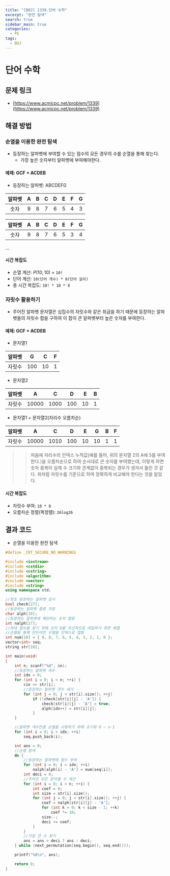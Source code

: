 ```yaml
---
title: "[BOJ] 1339.단어 수학"
excerpt: "완전 탐색"
search: true
sidebar_main: true
categories:
  - PS
tags:
  - BOJ
---
```


# 단어 수학

## 문제 링크
- [https://www.acmicpc.net/problem/1339](https://www.acmicpc.net/problem/1339)

## 해결 방법
### 순열을 이용한 완전 탐색
- 등장하는 알파벳에 부여할 수 있는 점수의 모든 경우의 수를 순열을 통해 찾는다.
  - 가장 높은 숫자부터 알파벳에 부여해야한다.

#### 예제: GCF + ACDEB
- 등장하는 알파벳: ABCDEFG

| 알파벳 	| A 	| B 	| C 	| D 	| E 	| F 	| G 	|
|:------:	|:-:	|:-:	|:-:	|:-:	|:-:	|:-:	|:-:	|
|  숫자  	| 9 	| 8 	| 7 	| 6 	| 5 	| 4 	| 3 	|

| 알파벳 	| A 	| B 	| C 	| D 	| E 	| F 	| G 	|
|:------:	|:-:	|:-:	|:-:	|:-:	|:-:	|:-:	|:-:	|
|  숫자  	| 9 	| 8 	| 7 	| 6 	| 5 	| 3 	| 4 	|

...

#### 시간 복잡도
- 순열 계산: $P(10,10)$ = ```10!```
- 단어 계산: ```10(단어 개수) * 8(단어 길이)```
- 총 시간 복잡도: ```10! * 10 * 8```

### 자릿수 활용하기
- 주어진 알파벳 문자열은 십집수의 자릿수와 같은 취급을 하기 때문에 등장하는 알파벳들의 자릿수 합을 구하여 이 합이 큰 알파벳부터 높은 숫자를 부여한다.

#### 예제: GCF + ACDEB

- 문자열1

| 알파벳 	|  G  	|  C 	| F 	|
|:------:	|:---:	|:--:	|:-:	|
| 자릿수 	| 100 	| 10 	| 1 	|

- 문자열2

| 알파벳 	|   A   	|   C  	|  D  	|  E 	| B 	|
|:------:	|:-----:	|:----:	|:---:	|:--:	|:-:	|
| 자릿수 	| 10000 	| 1000 	| 100 	| 10 	| 1 	|

- 문자열1 + 문자열2(자리수 오름차순)

| 알파벳 	|   A   	|   C  	|  D  	|  E 	|  G 	| B 	| F 	|
|:------:	|:-----:	|:----:	|:---:	|:--:	|:--:	|:-:	|:-:	|
| 자릿수 	| 10000 	| 1010 	| 100 	| 10 	| 10 	| 1 	| 1 	|

>> 처음에 자리수의 인덱스 누적값(예를 들어, 위의 문자열 2의 A에 5를 부여한다.)을 오름차순으로 하여 순서대로 큰 숫자를 부여했는데, 이렇게 하면 숫자 중복이 실제 수 크기와 관계없이 중복되는 경우가 생겨서 틀린 것 같다. 위처럼 자릿수를 기준으로 하여 정확하게 비교해야 한다는 것을 알았다.

#### 시간 복잡도
- 자릿수 부여: ```10 * 8```
- 오름차순 정렬(퀵정렬): ```26log26```

## 결과 코드
- 순열을 이용한 완전 탐색

```cpp
#define _CRT_SECURE_NO_WARNINGS

#include <iostream>
#include <cstdio>
#include <cstring>
#include <algorithm>
#include <vector>
#include <string>
using namespace std;

//최초 등장하는 알파벳 검사
bool check[27];
//등장하는 알파벳 종류 저장
char alph[10];
//등장하는 알파벳에 해당하는 숫자 맵핑
int nalph[27];
//최대 점수를 찾기 위해 숫자 9를 우선적으로 대입하기 위한 배열
//순열을 통해 만든어진 수열을 인덱스로 맵핑
int num[10] = { 9, 8, 7, 6, 5, 4, 3, 2, 1, 0 };
vector<int> seq;
string str[10];

int main(void)
{
	int n; scanf("%d", &n);
	//등장하는 알파벳 개수
	int idx = 0;
	for (int i = 0; i < n; ++i) {
		cin >> str[i];
		//등장하는 알파벳 갯수 세기
		for (int j = 0; j < str[i].size(); ++j)
			if (!check[str[i][j] - 'A']) {
				check[str[i][j] - 'A'] = true;
				alph[idx++] = str[i][j];
			}
	}

	//알파벳 개수만큼 순열을 사용하기 위해 초기화 0 ~ n-1
	for (int i = 0; i < idx; ++i)
		seq.push_back(i);

	int ans = 0;
	//순열 탐색
	do {
		//등장하는 알파벳에 점수 부여
		for (int i = 0; i < idx; ++i)
			nalph[alph[i] - 'A'] = num[seq[i]];
		int deci = 0;
		//주어진 모든 문자열 수 계산
		for (int i = 0; i < n; ++i) {
			int coef = 0;
			int size = str[i].size();
			for (int j = 0; j < str[i].size(); ++j) {
				coef = nalph[str[i][j] - 'A'];
				for (int k = 0; k < size - 1; ++k)
					coef *= 10;
				size--;
				deci += coef;
			}
		}
		//가장 큰 수 찾기
		ans = ans > deci ? ans : deci;
	} while (next_permutation(seq.begin(), seq.end()));

	printf("%d\n", ans);

	return 0;
}
```

